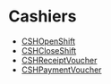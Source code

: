# Cashiers
  - [CSHOpenShift](/modules/accounting-cashier/CSHOpenShift.md)
  - [CSHCloseShift](/modules/accounting-cashier/CSHCloseShift.md)
  - [CSHReceiptVoucher](/modules/accounting-cashier/CSHReceiptVoucher.md)
  - [CSHPaymentVoucher](/modules/accounting-cashier/CSHPaymentVoucher.md)
